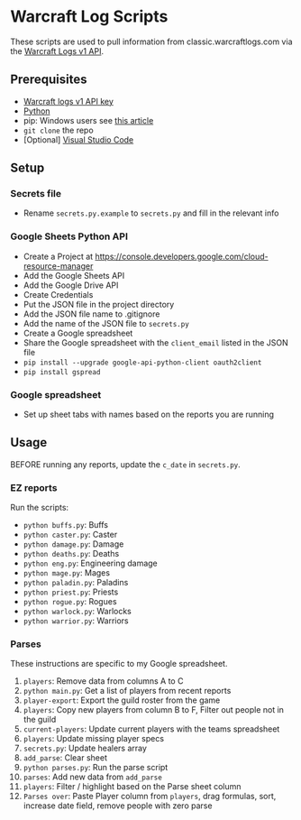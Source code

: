 # Warcraft Log Scripts

These scripts are used to pull information from classic.warcraftlogs.com via the [Warcraft Logs v1 API](https://classic.warcraftlogs.com/v1/docs).

## Prerequisites

- [Warcraft logs v1 API key](https://classic.warcraftlogs.com/profile)
- [Python](https://www.python.org/downloads/)
- pip: Windows users see [this article](https://www.liquidweb.com/kb/install-pip-windows/)
- `git clone` the repo
- [Optional] [Visual Studio Code](https://code.visualstudio.com/download)

## Setup
### Secrets file

- Rename `secrets.py.example` to `secrets.py` and fill in the relevant info

### Google Sheets Python API

- Create a Project at https://console.developers.google.com/cloud-resource-manager
- Add the Google Sheets API
- Add the Google Drive API
- Create Credentials
- Put the JSON file in the project directory
- Add the JSON file name to .gitignore
- Add the name of the JSON file to `secrets.py`
- Create a Google spreadsheet
- Share the Google spreadsheet with the `client_email` listed in the JSON file
- `pip install --upgrade google-api-python-client oauth2client`
- `pip install gspread`

### Google spreadsheet

- Set up sheet tabs with names based on the reports you are running

## Usage

BEFORE running any reports, update the `c_date` in `secrets.py`.

### EZ reports

Run the scripts:

- `python buffs.py`: Buffs
- `python caster.py`: Caster
- `python damage.py`: Damage
- `python deaths.py`: Deaths
- `python eng.py`: Engineering damage
- `python mage.py`: Mages
- `python paladin.py`: Paladins
- `python priest.py`: Priests
- `python rogue.py`: Rogues
- `python warlock.py`: Warlocks
- `python warrior.py`: Warriors

### Parses

These instructions are specific to my Google spreadsheet.

1. `players`: Remove data from columns A to C
2. `python main.py`: Get a list of players from recent reports
3. `player-export`: Export the guild roster from the game
4. `players`: Copy new players from column B to F, Filter out people not in the guild
5. `current-players`: Update current players with the teams spreadsheet
6. `players`: Update missing player specs
7. `secrets.py`: Update healers array
8. `add_parse`: Clear sheet
9. `python parses.py`: Run the parse script
10. `parses`: Add new data from `add_parse`
11. `players`: Filter / highlight based on the Parse sheet column
12. `Parses over`: Paste Player column from `players`, drag formulas, sort, increase date field, remove people with zero parse
